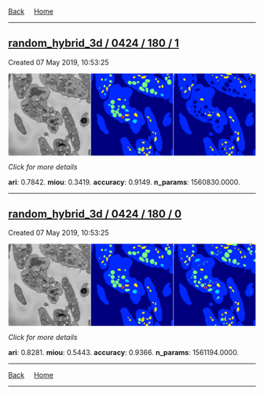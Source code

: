 
[Back](..)&nbsp;&nbsp;&nbsp;&nbsp;&nbsp;[Home](https://leapmanlab.github.io/snapshots)

---

<div class="summary"><a href="1"><h2>random_hybrid_3d / 0424 / 180 / 1</h2></a><p>Created 07 May 2019, 10:53:25
</p><a href="1"><img src="1/media/summary.png" align="center"></a><p>
<i>Click for more details</i>
</p></div>

**ari**: 0.7842. **miou**: 0.3419. **accuracy**: 0.9149. **n_params**: 1560830.0000. 

---

<div class="summary"><a href="0"><h2>random_hybrid_3d / 0424 / 180 / 0</h2></a><p>Created 07 May 2019, 10:53:25
</p><a href="0"><img src="0/media/summary.png" align="center"></a><p>
<i>Click for more details</i>
</p></div>

**ari**: 0.8281. **miou**: 0.5443. **accuracy**: 0.9366. **n_params**: 1561194.0000. 

---

[Back](..)&nbsp;&nbsp;&nbsp;&nbsp;&nbsp;[Home](https://leapmanlab.github.io/snapshots)

---